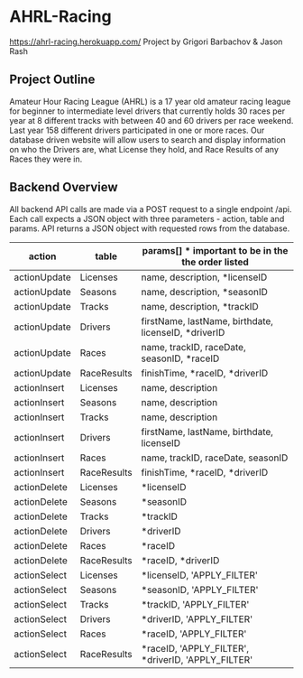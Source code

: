 # AHRL-Racing
https://ahrl-racing.herokuapp.com/
Project by Grigori Barbachov & Jason Rash

## Project Outline
Amateur Hour Racing League (AHRL) is a 17 year old amateur racing league for beginner to intermediate level drivers that currently holds 30 races per year at 8 different tracks with between 40 and 60 drivers per race weekend. Last year 158 different drivers participated in one or more races. Our database driven website will allow users to search and display information on who the Drivers are, what License they hold, and Race Results of any Races they were in.

## Backend Overview
All backend API calls are made via a POST request to a single endpoint <api URL>/api. Each call expects a JSON object with three parameters - action, table and params. API returns a JSON object with requested rows from the database.

|action|table|params[] * important to be in the the order listed|
|---|---|---|
|actionUpdate|Licenses|name, description, *licenseID|
|actionUpdate|Seasons|name, description, *seasonID|
|actionUpdate|Tracks|name, description, *trackID|
|actionUpdate|Drivers|firstName, lastName, birthdate, licenseID, *driverID|
|actionUpdate|Races|name, trackID, raceDate, seasonID, *raceID|
|actionUpdate|RaceResults|finishTime, *raceID, *driverID|
|actionInsert|Licenses|name, description|
|actionInsert|Seasons|name, description|
|actionInsert|Tracks|name, description|
|actionInsert|Drivers|firstName, lastName, birthdate, licenseID|
|actionInsert|Races|name, trackID, raceDate, seasonID|
|actionInsert|RaceResults|finishTime, *raceID, *driverID|
|actionDelete|Licenses|*licenseID|
|actionDelete|Seasons|*seasonID|
|actionDelete|Tracks|*trackID|
|actionDelete|Drivers|*driverID|
|actionDelete|Races|*raceID|
|actionDelete|RaceResults|*raceID, *driverID|
|actionSelect|Licenses|*licenseID, 'APPLY_FILTER'|
|actionSelect|Seasons|*seasonID, 'APPLY_FILTER'|
|actionSelect|Tracks|*trackID, 'APPLY_FILTER'|
|actionSelect|Drivers|*driverID, 'APPLY_FILTER'|
|actionSelect|Races|*raceID, 'APPLY_FILTER'|
|actionSelect|RaceResults|*raceID, 'APPLY_FILTER', *driverID, 'APPLY_FILTER'|
